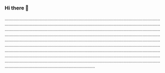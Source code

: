 ### Hi there 👋

....................................................................................................................................................................................................................................................................................................................................................................................................................................................................................................................................................................................................................................................................................................................................................................................................................................................................................................................................................................................................................................................................................................................................................................................................................................